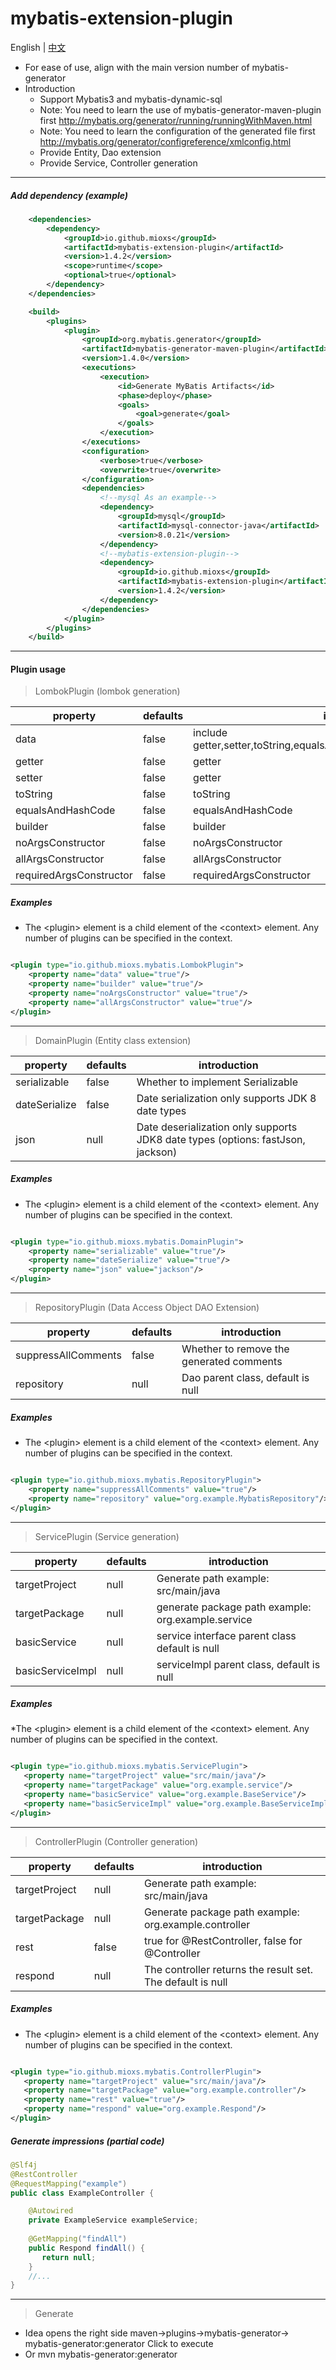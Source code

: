 # mybatis-extension-plugin
English |  [中文](./ZH_CN.md) 
* For ease of use, align with the main version number of mybatis-generator
* Introduction
  * Support Mybatis3 and mybatis-dynamic-sql
  * Note: You need to learn the use of mybatis-generator-maven-plugin first http://mybatis.org/generator/running/runningWithMaven.html
  * Note: You need to learn the configuration of the generated file first http://mybatis.org/generator/configreference/xmlconfig.html
  * Provide Entity, Dao extension
  * Provide Service, Controller generation
------
##### Add dependency (example)
```xml
    <dependencies>
        <dependency>
            <groupId>io.github.mioxs</groupId>
            <artifactId>mybatis-extension-plugin</artifactId>
            <version>1.4.2</version>
            <scope>runtime</scope>
            <optional>true</optional>
        </dependency>
    </dependencies>

    <build>
        <plugins>
            <plugin>
                <groupId>org.mybatis.generator</groupId>
                <artifactId>mybatis-generator-maven-plugin</artifactId>
                <version>1.4.0</version>
                <executions>
                    <execution>
                        <id>Generate MyBatis Artifacts</id>
                        <phase>deploy</phase>
                        <goals>
                            <goal>generate</goal>
                        </goals>
                    </execution>
                </executions>
                <configuration>
                    <verbose>true</verbose>
                    <overwrite>true</overwrite>
                </configuration>
                <dependencies>
                    <!--mysql As an example-->
                    <dependency>
                        <groupId>mysql</groupId>
                        <artifactId>mysql-connector-java</artifactId>
                        <version>8.0.21</version>
                    </dependency>
                    <!--mybatis-extension-plugin-->
                    <dependency>
                        <groupId>io.github.mioxs</groupId>
                        <artifactId>mybatis-extension-plugin</artifactId>
                        <version>1.4.2</version>
                    </dependency>
                </dependencies>
            </plugin>
        </plugins>
    </build>
```
------
#### Plugin usage

> LombokPlugin (lombok generation)
  
| property | defaults | introduction |
|---------|--------|---------|
| data | false | include getter,setter,toString,equalsAndHashCode,requiredArgsConstructor |
| getter | false | getter |
| setter | false | getter |
| toString | false | toString |
| equalsAndHashCode | false | equalsAndHashCode |
| builder | false | builder |
| noArgsConstructor | false | noArgsConstructor |
| allArgsConstructor | false | allArgsConstructor |
| requiredArgsConstructor | false | requiredArgsConstructor |

##### Examples
* The \<plugin> element is a child element of the \<context> element. Any number of plugins can be specified in the context.

```xml

<plugin type="io.github.mioxs.mybatis.LombokPlugin">
    <property name="data" value="true"/>
    <property name="builder" value="true"/>
    <property name="noArgsConstructor" value="true"/>
    <property name="allArgsConstructor" value="true"/>
</plugin>
```
------

> DomainPlugin (Entity class extension)

| property | defaults | introduction |
|---------|--------|---------|
| serializable | false | Whether to implement Serializable |
| dateSerialize | false | Date serialization only supports JDK 8 date types |
| json | null | Date deserialization only supports JDK8 date types (options: fastJson, jackson) |

##### Examples
* The \<plugin> element is a child element of the \<context> element. Any number of plugins can be specified in the context.

```xml

<plugin type="io.github.mioxs.mybatis.DomainPlugin">
    <property name="serializable" value="true"/>
    <property name="dateSerialize" value="true"/>
    <property name="json" value="jackson"/>
</plugin>
```
------
> RepositoryPlugin (Data Access Object DAO Extension)

| property | defaults | introduction |
|---------|--------|---------|
| suppressAllComments | false | Whether to remove the generated comments |
| repository | null | Dao parent class, default is null |
##### Examples
* The \<plugin> element is a child element of the \<context> element. Any number of plugins can be specified in the context.

```xml

<plugin type="io.github.mioxs.mybatis.RepositoryPlugin">
    <property name="suppressAllComments" value="true"/>
    <property name="repository" value="org.example.MybatisRepository"/>
</plugin>
```
------
> ServicePlugin (Service generation)

| property | defaults | introduction |
|---------|--------|---------|
| targetProject |  null  | Generate path example: src/main/java |
| targetPackage |  null  | generate package path example: org.example.service |
| basicService |  null  | service interface parent class default is null |
| basicServiceImpl |  null  | serviceImpl parent class, default is null |
 ##### Examples
 *The \<plugin> element is a child element of the \<context> element. Any number of plugins can be specified in the context.

 ```xml

<plugin type="io.github.mioxs.mybatis.ServicePlugin">
    <property name="targetProject" value="src/main/java"/>
    <property name="targetPackage" value="org.example.service"/>
    <property name="basicService" value="org.example.BaseService"/>
    <property name="basicServiceImpl" value="org.example.BaseServiceImpl"/>
</plugin>
 ```
------
> ControllerPlugin (Controller generation)

| property | defaults | introduction |
|---------|--------|---------|
| targetProject |  null   | Generate path example: src/main/java |
| targetPackage |  null  | Generate package path example: org.example.controller |
| rest |  false  | true for @RestController, false for @Controller |
| respond |  null  | The controller returns the result set. The default is null |
##### Examples
* The \<plugin> element is a child element of the \<context> element. Any number of plugins can be specified in the context.

 ```xml

<plugin type="io.github.mioxs.mybatis.ControllerPlugin">
    <property name="targetProject" value="src/main/java"/>
    <property name="targetPackage" value="org.example.controller"/>
    <property name="rest" value="true"/>
    <property name="respond" value="org.example.Respond"/>
</plugin>
 ```
##### Generate impressions (partial code)
```java
@Slf4j
@RestController
@RequestMapping("example")
public class ExampleController {

    @Autowired
    private ExampleService exampleService;
    
    @GetMapping("findAll")
    public Respond findAll() {
       return null;
    }
    //...
}
```
------      
> Generate
 * Idea opens the right side  maven->plugins->mybatis-generator->  mybatis-generator:generator Click to execute 
 * Or  mvn mybatis-generator:generator 
